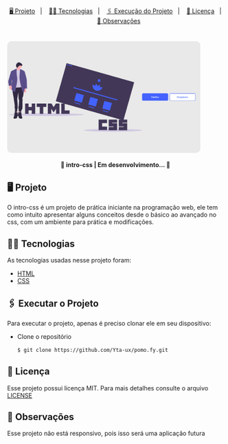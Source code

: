 <p align="center">
    <a href="#-projeto">🖥 Projeto</a>&nbsp;&nbsp;&nbsp;|&nbsp;&nbsp;&nbsp;
    <a href="#-tecnologias">👨‍💻 Tecnologias</a>&nbsp;&nbsp;&nbsp;|&nbsp;&nbsp;&nbsp;
    <a href="#-executar-o-projeto">🖇 Execução do Projeto</a>&nbsp;&nbsp;&nbsp;|&nbsp;&nbsp;&nbsp;
    <a href="#-licença">📃 Licença</a>&nbsp;&nbsp;&nbsp;|&nbsp;&nbsp;&nbsp;
    <a href="#-observações">📌 Observações</a>
</p>

<h1 style="display: flex; flex-direction: row" align="center">
    <img width="450" style="border-radius: 10px" height="auto" alt="intro-css" title="Tela Principal" src=".github/home.png"/>
</h1>

<h4 align="center"> 
	🚧  intro-css | Em desenvolvimento... 🚧    
</h4>

## 🖥 Projeto
O intro-css é um projeto de prática iniciante na programação web, ele tem como intuito apresentar alguns conceitos desde o básico ao avançado no css, com um ambiente para prática e modificações.

## 👨‍💻 Tecnologias
As tecnologias usadas nesse projeto foram:
- [HTML](https://developer.mozilla.org/en-US/docs/Web/HTML)
- [CSS](https://developer.mozilla.org/en-US/docs/Web/CSS)

## 🖇 Executar o Projeto
Para executar o projeto, apenas é preciso clonar ele em seu dispositivo:

- Clone o repositório
    ```bash
    $ git clone https://github.com/Yta-ux/pomo.fy.git
    ```

##  📃 Licença
Esse projeto possui licença MIT. Para mais detalhes consulte o arquivo [LICENSE](LICENSE.md)

## 📌 Observações
Esse projeto não está responsivo, pois isso será uma aplicação futura

